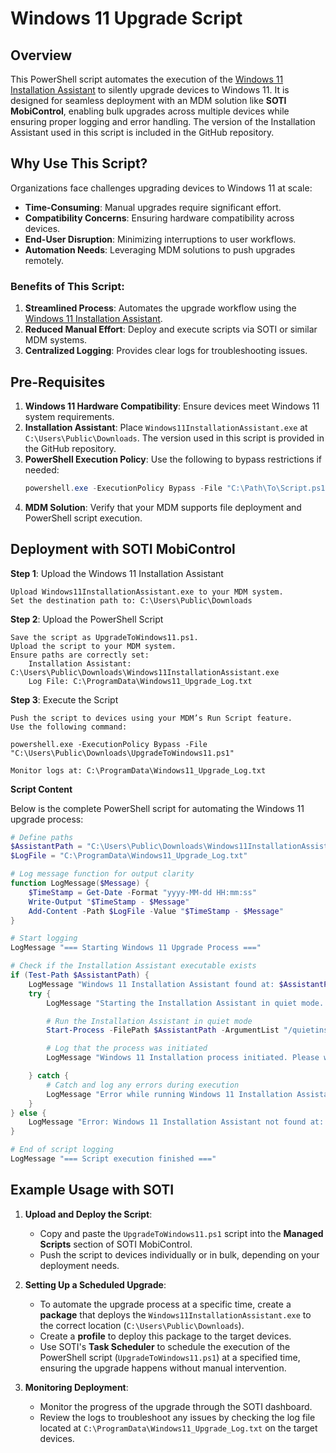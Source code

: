 # Windows 11 Upgrade Script

## Overview
This PowerShell script automates the execution of the [Windows 11 Installation Assistant](https://www.microsoft.com/en-us/software-download/windows11) to silently upgrade devices to Windows 11. It is designed for seamless deployment with an MDM solution like **SOTI MobiControl**, enabling bulk upgrades across multiple devices while ensuring proper logging and error handling. The version of the Installation Assistant used in this script is included in the GitHub repository.

## Why Use This Script?
Organizations face challenges upgrading devices to Windows 11 at scale:
- **Time-Consuming**: Manual upgrades require significant effort.
- **Compatibility Concerns**: Ensuring hardware compatibility across devices.
- **End-User Disruption**: Minimizing interruptions to user workflows.
- **Automation Needs**: Leveraging MDM solutions to push upgrades remotely.

### Benefits of This Script:
1. **Streamlined Process**: Automates the upgrade workflow using the [Windows 11 Installation Assistant](https://www.microsoft.com/en-us/software-download/windows11).
2. **Reduced Manual Effort**: Deploy and execute scripts via SOTI or similar MDM systems.
3. **Centralized Logging**: Provides clear logs for troubleshooting issues.

## Pre-Requisites
1. **Windows 11 Hardware Compatibility**: Ensure devices meet Windows 11 system requirements.
2. **Installation Assistant**: Place `Windows11InstallationAssistant.exe` at `C:\Users\Public\Downloads`. The version used in this script is provided in the GitHub repository.
3. **PowerShell Execution Policy**: Use the following to bypass restrictions if needed:
   ```powershell
   powershell.exe -ExecutionPolicy Bypass -File "C:\Path\To\Script.ps1"
   ```
4. **MDM Solution**: Verify that your MDM supports file deployment and PowerShell script execution.

## Deployment with SOTI MobiControl
**Step 1**: Upload the Windows 11 Installation Assistant

    Upload Windows11InstallationAssistant.exe to your MDM system.
    Set the destination path to: C:\Users\Public\Downloads

**Step 2**: Upload the PowerShell Script

    Save the script as UpgradeToWindows11.ps1.
    Upload the script to your MDM system.
    Ensure paths are correctly set:
        Installation Assistant: C:\Users\Public\Downloads\Windows11InstallationAssistant.exe
        Log File: C:\ProgramData\Windows11_Upgrade_Log.txt

**Step 3**: Execute the Script

    Push the script to devices using your MDM’s Run Script feature.
    Use the following command:

    powershell.exe -ExecutionPolicy Bypass -File "C:\Users\Public\Downloads\UpgradeToWindows11.ps1"

    Monitor logs at: C:\ProgramData\Windows11_Upgrade_Log.txt

**Script Content**

Below is the complete PowerShell script for automating the Windows 11 upgrade process:
```powershell
# Define paths
$AssistantPath = "C:\Users\Public\Downloads\Windows11InstallationAssistant.exe"
$LogFile = "C:\ProgramData\Windows11_Upgrade_Log.txt"

# Log message function for output clarity
function LogMessage($Message) {
    $TimeStamp = Get-Date -Format "yyyy-MM-dd HH:mm:ss"
    Write-Output "$TimeStamp - $Message"
    Add-Content -Path $LogFile -Value "$TimeStamp - $Message"
}

# Start logging
LogMessage "=== Starting Windows 11 Upgrade Process ==="

# Check if the Installation Assistant executable exists
if (Test-Path $AssistantPath) {
    LogMessage "Windows 11 Installation Assistant found at: $AssistantPath"
    try {
        LogMessage "Starting the Installation Assistant in quiet mode..."

        # Run the Installation Assistant in quiet mode
        Start-Process -FilePath $AssistantPath -ArgumentList "/quietinstall /SkipEULA /SkipCompatCheck" -NoNewWindow -PassThru

        # Log that the process was initiated
        LogMessage "Windows 11 Installation process initiated. Please wait for the upgrade to complete."

    } catch {
        # Catch and log any errors during execution
        LogMessage "Error while running Windows 11 Installation Assistant: $_"
    }
} else {
    LogMessage "Error: Windows 11 Installation Assistant not found at: $AssistantPath"
}

# End of script logging
LogMessage "=== Script execution finished ==="
```
## Example Usage with SOTI

1. **Upload and Deploy the Script**:
   - Copy and paste the `UpgradeToWindows11.ps1` script into the **Managed Scripts** section of SOTI MobiControl.
   - Push the script to devices individually or in bulk, depending on your deployment needs.

2. **Setting Up a Scheduled Upgrade**:
   - To automate the upgrade process at a specific time, create a **package** that deploys the `Windows11InstallationAssistant.exe` to the correct location (`C:\Users\Public\Downloads`).
   - Create a **profile** to deploy this package to the target devices.
   - Use SOTI's **Task Scheduler** to schedule the execution of the PowerShell script (`UpgradeToWindows11.ps1`) at a specified time, ensuring the upgrade happens without manual intervention.

3. **Monitoring Deployment**:
   - Monitor the progress of the upgrade through the SOTI dashboard.
   - Review the logs to troubleshoot any issues by checking the log file located at `C:\ProgramData\Windows11_Upgrade_Log.txt` on the target devices.
